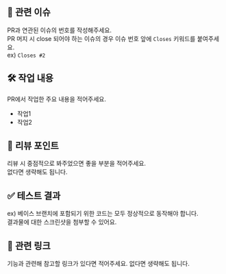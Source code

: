 ## 📌 관련 이슈

PR과 연관된 이슈의 번호를 작성해주세요.  
PR 머지 시 close 되어야 하는 이슈의 경우 이슈 번호 앞에 `Closes` 키워드를 붙여주세요.  
ex) `Closes #2`

## 🛠️ 작업 내용

PR에서 작업한 주요 내용을 적어주세요.

- 작업1
- 작업2

## 🎯 리뷰 포인트

리뷰 시 중점적으로 봐주었으면 좋을 부분을 적어주세요.  
없다면 생략해도 됩니다.

## ✅ 테스트 결과

ex) 베이스 브랜치에 포함되기 위한 코드는 모두 정상적으로 동작해야 합니다.  
결과물에 대한 스크린샷을 첨부할 수 있어요.

## 🔗 관련 링크

기능과 관련해 참고할 링크가 있다면 적어주세요. 없다면 생략해도 됩니다.